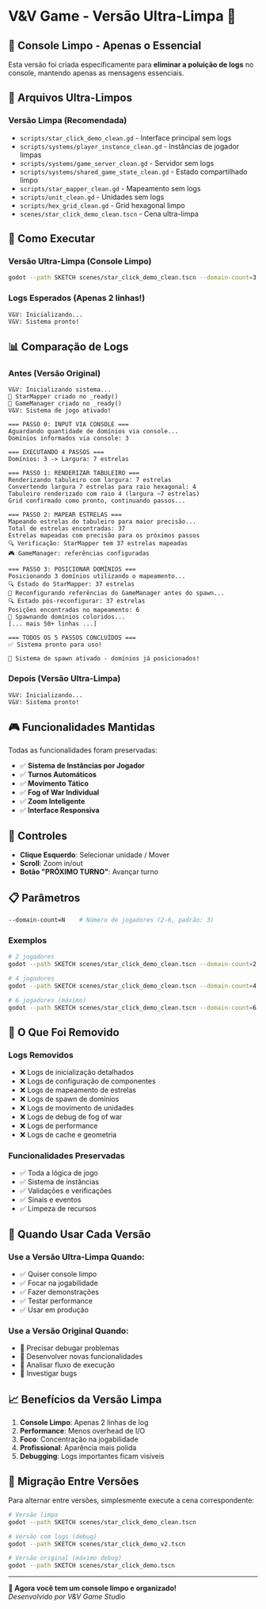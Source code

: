 # V&V Game - Versão Ultra-Limpa 🧹

## 🎯 Console Limpo - Apenas o Essencial

Esta versão foi criada especificamente para **eliminar a poluição de logs** no console, mantendo apenas as mensagens essenciais.

## 📁 Arquivos Ultra-Limpos

### Versão Limpa (Recomendada)
- `scripts/star_click_demo_clean.gd` - Interface principal sem logs
- `scripts/systems/player_instance_clean.gd` - Instâncias de jogador limpas
- `scripts/systems/game_server_clean.gd` - Servidor sem logs
- `scripts/systems/shared_game_state_clean.gd` - Estado compartilhado limpo
- `scripts/star_mapper_clean.gd` - Mapeamento sem logs
- `scripts/unit_clean.gd` - Unidades sem logs
- `scripts/hex_grid_clean.gd` - Grid hexagonal limpo
- `scenes/star_click_demo_clean.tscn` - Cena ultra-limpa

## 🚀 Como Executar

### Versão Ultra-Limpa (Console Limpo)
```bash
godot --path SKETCH scenes/star_click_demo_clean.tscn --domain-count=3
```

### Logs Esperados (Apenas 2 linhas!)
```
V&V: Inicializando...
V&V: Sistema pronto!
```

## 📊 Comparação de Logs

### Antes (Versão Original)
```
V&V: Inicializando sistema...
🔧 StarMapper criado no _ready()
🔧 GameManager criado no _ready()
V&V: Sistema de jogo ativado!

=== PASSO 0: INPUT VIA CONSOLE ===
Aguardando quantidade de domínios via console...
Domínios informados via console: 3

=== EXECUTANDO 4 PASSOS ===
Domínios: 3 -> Largura: 7 estrelas

=== PASSO 1: RENDERIZAR TABULEIRO ===
Renderizando tabuleiro com largura: 7 estrelas
Convertendo largura 7 estrelas para raio hexagonal: 4
Tabuleiro renderizado com raio 4 (largura ~7 estrelas)
Grid confirmado como pronto, continuando passos...

=== PASSO 2: MAPEAR ESTRELAS ===
Mapeando estrelas do tabuleiro para maior precisão...
Total de estrelas encontradas: 37
Estrelas mapeadas com precisão para os próximos passos
🔍 Verificação: StarMapper tem 37 estrelas mapeadas
🎮 GameManager: referências configuradas

=== PASSO 3: POSICIONAR DOMÍNIOS ===
Posicionando 3 domínios utilizando o mapeamento...
🔍 Estado do StarMapper: 37 estrelas
🔧 Reconfigurando referências do GameManager antes do spawn...
🔍 Estado pós-reconfigurar: 37 estrelas
Posições encontradas no mapeamento: 6
🎯 Spawnando domínios coloridos...
[... mais 50+ linhas ...]

=== TODOS OS 5 PASSOS CONCLUÍDOS ===
✅ Sistema pronto para uso!

🚀 Sistema de spawn ativado - domínios já posicionados!
```

### Depois (Versão Ultra-Limpa)
```
V&V: Inicializando...
V&V: Sistema pronto!
```

## 🎮 Funcionalidades Mantidas

Todas as funcionalidades foram preservadas:

- ✅ **Sistema de Instâncias por Jogador**
- ✅ **Turnos Automáticos**
- ✅ **Movimento Tático**
- ✅ **Fog of War Individual**
- ✅ **Zoom Inteligente**
- ✅ **Interface Responsiva**

## 🔧 Controles

- **Clique Esquerdo**: Selecionar unidade / Mover
- **Scroll**: Zoom in/out
- **Botão "PRÓXIMO TURNO"**: Avançar turno

## 📋 Parâmetros

```bash
--domain-count=N    # Número de jogadores (2-6, padrão: 3)
```

### Exemplos
```bash
# 2 jogadores
godot --path SKETCH scenes/star_click_demo_clean.tscn --domain-count=2

# 4 jogadores
godot --path SKETCH scenes/star_click_demo_clean.tscn --domain-count=4

# 6 jogadores (máximo)
godot --path SKETCH scenes/star_click_demo_clean.tscn --domain-count=6
```

## 🧹 O Que Foi Removido

### Logs Removidos
- ❌ Logs de inicialização detalhados
- ❌ Logs de configuração de componentes
- ❌ Logs de mapeamento de estrelas
- ❌ Logs de spawn de domínios
- ❌ Logs de movimento de unidades
- ❌ Logs de debug de fog of war
- ❌ Logs de performance
- ❌ Logs de cache e geometria

### Funcionalidades Preservadas
- ✅ Toda a lógica de jogo
- ✅ Sistema de instâncias
- ✅ Validações e verificações
- ✅ Sinais e eventos
- ✅ Limpeza de recursos

## 🎯 Quando Usar Cada Versão

### Use a Versão Ultra-Limpa Quando:
- ✅ Quiser console limpo
- ✅ Focar na jogabilidade
- ✅ Fazer demonstrações
- ✅ Testar performance
- ✅ Usar em produção

### Use a Versão Original Quando:
- 🔧 Precisar debugar problemas
- 🔧 Desenvolver novas funcionalidades
- 🔧 Analisar fluxo de execução
- 🔧 Investigar bugs

## 📈 Benefícios da Versão Limpa

1. **Console Limpo**: Apenas 2 linhas de log
2. **Performance**: Menos overhead de I/O
3. **Foco**: Concentração na jogabilidade
4. **Profissional**: Aparência mais polida
5. **Debugging**: Logs importantes ficam visíveis

## 🔄 Migração Entre Versões

Para alternar entre versões, simplesmente execute a cena correspondente:

```bash
# Versão limpa
godot --path SKETCH scenes/star_click_demo_clean.tscn

# Versão com logs (debug)
godot --path SKETCH scenes/star_click_demo_v2.tscn

# Versão original (máximo debug)
godot --path SKETCH scenes/star_click_demo.tscn
```

---

**🎉 Agora você tem um console limpo e organizado!**  
*Desenvolvido por V&V Game Studio*